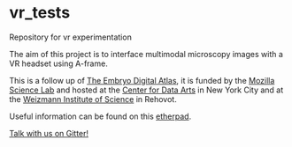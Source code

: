 # vr_tests
Repository for vr experimentation

The aim of this project is to interface multimodal microscopy images with a VR headset using A-frame.

This is a follow up of [The Embryo Digital Atlas](http://www.embryodigitalatlas.org/), it is funded by the [Mozilla Science Lab](https://science.mozilla.org/blog/first-mini-grant-awards) and hosted at the [Center for Data Arts](http://www.data-arts.nyc/) in New York City and at the [Weizmann Institute of Science](https://www.weizmann.ac.il/pages/) in Rehovot. 

Useful information can be found on this [etherpad](https://public.etherpad-mozilla.org/p/vr_embryo).

[Talk with us on Gitter!](https://gitter.im/Virtual-Reality-for-Microscopy-Images)
